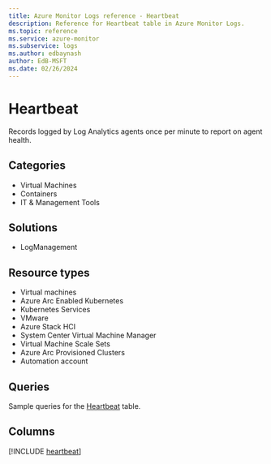 ```yaml
---
title: Azure Monitor Logs reference - Heartbeat
description: Reference for Heartbeat table in Azure Monitor Logs.
ms.topic: reference
ms.service: azure-monitor
ms.subservice: logs
ms.author: edbaynash
author: EdB-MSFT
ms.date: 02/26/2024
---
```


# Heartbeat

Records logged by Log Analytics agents once per minute to report on agent health.


## Categories

- Virtual Machines
- Containers
- IT & Management Tools

## Solutions

- LogManagement

## Resource types

- Virtual machines
- Azure Arc Enabled Kubernetes
- Kubernetes Services
- VMware
- Azure Stack HCI
- System Center Virtual Machine Manager
- Virtual Machine Scale Sets
- Azure Arc Provisioned Clusters
- Automation account

## Queries

 Sample queries for the [Heartbeat](../queries/heartbeat.md) table.


## Columns
  
[!INCLUDE [heartbeat](.././tables/includes/heartbeat-include.md)]
